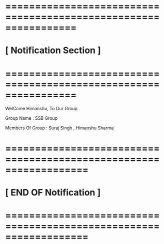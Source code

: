 # ================================================================ #
#                   [ Notification Section ]                       #
# ================================================================ #


WelCome Himanshu, To Our Group


Group Name : SSB Group

Members Of Group : Suraj Singh , Himanshu Sharma


# ================================================================== #
#                   [ END OF Notification ]                          #
# ================================================================== #

